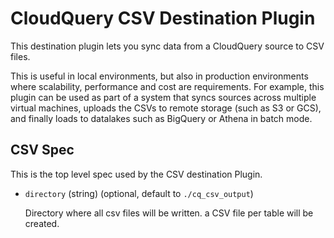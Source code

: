 # CloudQuery CSV Destination Plugin

This destination plugin lets you sync data from a CloudQuery source to CSV files.

This is useful in local environments, but also in production environments where scalability, performance and cost are requirements. For example, this plugin can be used as part of a system that syncs sources across multiple virtual machines, uploads the CSVs to remote storage (such as S3 or GCS), and finally loads to datalakes such as BigQuery or Athena in batch mode.

## CSV Spec

This is the top level spec used by the CSV destination Plugin.

- `directory` (string) (optional, default to `./cq_csv_output`)

  Directory where all csv files will be written. a CSV file per table will be created.

